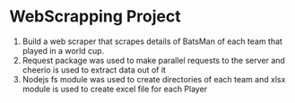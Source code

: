 # WebScrapping Project
1. Build a web scraper that scrapes details of BatsMan of each team that played in a world cup.
2. Request package was used to make parallel requests to the server and cheerio is used to extract data out of it
3. Nodejs fs module was used to create directories of each team and xlsx module is used to create excel file for each Player
